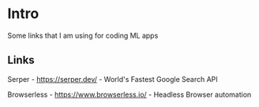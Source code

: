 
# Intro
Some links that I am using for coding ML apps

## Links 

Serper - https://serper.dev/ - World's Fastest Google Search API

Browserless - https://www.browserless.io/ - Headless Browser automation
